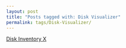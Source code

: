```yaml
---
layout: post
title: "Posts tagged with: Disk Visualizer"
permalink: tags/Disk-Visualizer/
---
```

[Disk Inventory X](/2012/07/disk-inventory-x)

